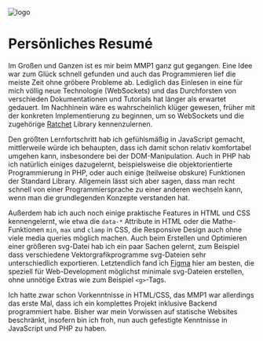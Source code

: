 ![logo](https://users.multimediatechnology.at/~fhs45907/mmp1/img/logo.svg)

# Persönliches Resumé

Im Großen und Ganzen ist es mir beim MMP1 ganz gut gegangen. Eine Idee war zum Glück schnell gefunden und auch das Programmieren lief die meiste Zeit ohne gröbere Probleme ab. Lediglich das Einlesen in eine für mich völlig neue Technologie (WebSockets) und das Durchforsten von verschieden Dokumentationen und Tutorials hat länger als erwartet gedauert. Im Nachhinein wäre es wahrscheinlich klüger gewesen, früher mit der konkreten Implementierung zu beginnen, um so WebSockets und die zugehörige [Ratchet](http://socketo.me/) Library kennenzulernen.

Den größten Lernfortschritt hab ich gefühlsmäßig in JavaScript gemacht, mittlerweile würde ich behaupten, dass ich damit schon relativ komfortabel umgehen kann, insbesondere bei der DOM-Manipulation. Auch in PHP hab ich natürlich einiges dazugelernt, beispielsweise die objektorientierte Programmierung in PHP, oder auch einige (teilweise obskure) Funktionen der Standard Library. Allgemein lässt sich aber sagen, dass man recht schnell von einer Programmiersprache zu einer anderen wechseln kann, wenn man die grundlegenden Konzepte verstanden hat.

Außerdem hab ich auch noch einige praktische Features in HTML und CSS kennengelernt, wie etwa die `data-*` Attribute in HTML oder die Mathe-Funktionen `min`, `max` und `clamp` in CSS, die Responsive Design auch ohne viele media queries möglich machen. Auch beim Erstellen und Optimieren einer größeren svg-Datei hab ich ein paar Sachen gelernt, zum Beispiel dass verschiedene Vektorgrafikprogramme svg-Dateien sehr unterschiedlich exportieren. Letztendlich fand ich [Figma](https://www.figma.com/blog/with-figmas-new-svg-exports-less-more/) hier am besten, die speziell für Web-Development möglichst minimale svg-Dateien erstellen, ohne unnötige Extras wie zum Beispiel `<g>`-Tags.

Ich hatte zwar schon Vorkenntnisse in HTML/CSS, das MMP1 war allerdings das erste Mal, dass ich ein komplettes Projekt inklusive Backend programmiert habe. Bisher war mein Vorwissen auf statische Websites beschränkt, insofern bin ich froh, nun auch gefestigte Kenntnisse in JavaScript und PHP zu haben.
